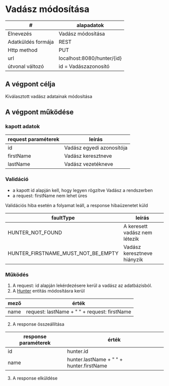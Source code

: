 # Vadász módosítása

| #                 | alapadatok                 |
|-------------------|----------------------------|
| Elnevezés         | Vadász módosítása          |
| Adatküldés formája | REST                       |
| Http method       | PUT                        |
| url               | localhost:8080/hunter/{id} |
| útvonal változó   | id = Vadászazonosító       |

## A végpont célja

Kiválasztott vadász adatainak módosítása

## A végpont működése

### kapott adatok
| request paraméterek | leírás                    |
|---------------------|---------------------------|
| id                  | Vadász egyedi azonosítója |
| firstName           | Vadász keresztneve        |
| lastName            | Vadász vezetékneve        |

### Validáció

* a kapott id alapján kell, hogy legyen rögzítve Vadász a rendszerben
* a request: firstName nem lehet üres

Validációs hiba esetén a folyamat leáll, a response hibaüzenetet küld

| faultType                          | leírás                        |
|------------------------------------|-------------------------------|
| HUNTER_NOT_FOUND                   | A keresett vadász nem létezik |
| HUNTER_FIRSTNAME_MUST_NOT_BE_EMPTY | Vadász keresztneve hiányzik   |

### Működés

1. A request: id alapján lekérdezésere kerül a vadász az adatbázisból.
2. A [Hunter](entity-hunter.md) entitás módosításra kerül


| mező | érték                                        |
|------|----------------------------------------------|
| name | request: lastName + " " + request: firstName |

2. A response összeállítása

| response paraméterek | érték                                    |
|----------------------|------------------------------------------|
| id                   | hunter.id                                |
| name                 | hunter.lastName + " " + hunter.firstName |

3. A response elküldése